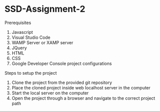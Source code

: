 # SSD-Assignment-2

Prerequisites

1. Javascript
2. Visual Studio Code
3. WAMP Server or XAMP server
4. JQuery
5. HTML
6. CSS
7. Google Developer Console project configurations

Steps to setup the project

1. Clone the project from the provided git repository
2. Place the cloned project inside web localhost server in the computer
3. Start the local server on the computer
4. Open the project through a browser and navigate to the correct project path
